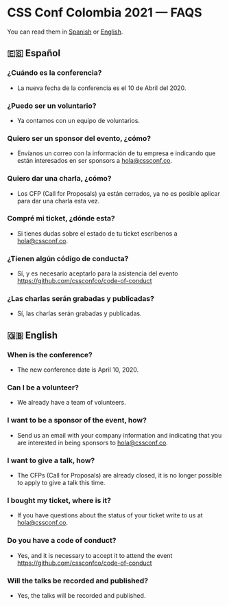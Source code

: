 # CSS Conf Colombia 2021 — FAQS 
You can read them in [Spanish](https://github.com/cssconfco/faqs/blob/master/README.md#-espa%C3%B1ol) or [English](https://github.com/cssconfco/faqs/blob/master/README.md#-english).

## 🇪🇸 Español

### ¿Cuándo es la conferencia?
* La nueva fecha de la conferencia es el 10 de Abril del 2020.

### ¿Puedo ser un voluntario?
* Ya contamos con un equipo de voluntarios.

### Quiero ser un sponsor del evento, ¿cómo?
* Envíanos un correo con la información de tu empresa e indicando que están interesados en ser sponsors a hola@cssconf.co.

### Quiero dar una charla, ¿cómo?
* Los CFP (Call for Proposals) ya están cerrados, ya no es posible aplicar para dar una charla esta vez.

### Compré mi ticket, ¿dónde esta?
* Si tienes dudas sobre el estado de tu ticket escríbenos a hola@cssconf.co.

### ¿Tienen algún código de conducta?
* Sí, y es necesario aceptarlo para la asistencia del evento https://github.com/cssconfco/code-of-conduct

### ¿Las charlas serán grabadas y publicadas?
* Sí, las charlas serán grabadas y publicadas.

## 🇬🇧 English

### When is the conference?
* The new conference date is April 10, 2020.

### Can I be a volunteer?
* We already have a team of volunteers.

### I want to be a sponsor of the event, how?
* Send us an email with your company information and indicating that you are interested in being sponsors to hola@cssconf.co.

### I want to give a talk, how?
* The CFPs (Call for Proposals) are already closed, it is no longer possible to apply to give a talk this time.

### I bought my ticket, where is it?
* If you have questions about the status of your ticket write to us at hola@cssconf.co.

### Do you have a code of conduct?
* Yes, and it is necessary to accept it to attend the event https://github.com/cssconfco/code-of-conduct

### Will the talks be recorded and published?
* Yes, the talks will be recorded and published.
